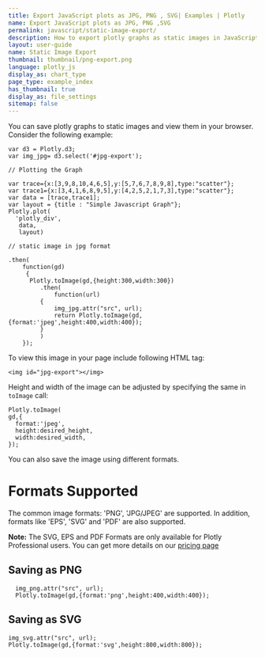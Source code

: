 ```yaml
---
title: Export JavaScript plots as JPG, PNG , SVG| Examples | Plotly
name: Export JavaScript plots as JPG, PNG ,SVG
permalink: javascript/static-image-export/
description: How to export plotly graphs as static images in JavaScript. Plotly supports jpg, png and svg image export.
layout: user-guide
name: Static Image Export
thumbnail: thumbnail/png-export.png
language: plotly_js
display_as: chart_type
page_type: example_index
has_thumbnail: true
display_as: file_settings
sitemap: false
---
```


You can save plotly graphs to static images and view them in your browser. Consider the following example:

    var d3 = Plotly.d3;
    var img_jpg= d3.select('#jpg-export');

    // Plotting the Graph

    var trace={x:[3,9,8,10,4,6,5],y:[5,7,6,7,8,9,8],type:"scatter"};
    var trace1={x:[3,4,1,6,8,9,5],y:[4,2,5,2,1,7,3],type:"scatter"};
    var data = [trace,trace1];
    var layout = {title : "Simple Javascript Graph"};
    Plotly.plot(
      'plotly_div',
       data,
       layout)

    // static image in jpg format

    .then(
        function(gd)
         {
          Plotly.toImage(gd,{height:300,width:300})
             .then(
                 function(url)
             {
                 img_jpg.attr("src", url);
                 return Plotly.toImage(gd,{format:'jpeg',height:400,width:400});
             }
             )
        });
To view this image in your page include following HTML tag:

    <img id="jpg-export"></img>

Height and width of the image can be adjusted by specifying the same in `toImage` call:

    Plotly.toImage(
    gd,{
      format:'jpeg',
      height:desired_height,
      width:desired_width,
    });

You can also save the image using different formats.

# Formats Supported

The common image formats: 'PNG', 'JPG/JPEG' are supported. In addition, formats like 'EPS', 'SVG' and 'PDF' are also supported.

**Note:** The SVG, EPS and PDF Formats are only available for Plotly Professional users. You can get more details on our [pricing page](https://plot.ly/products/cloud/)

## Saving as PNG ##
      img_png.attr("src", url);
      Plotly.toImage(gd,{format:'png',height:400,width:400});

## Saving as SVG ##
    img_svg.attr("src", url);
    Plotly.toImage(gd,{format:'svg',height:800,width:800});
